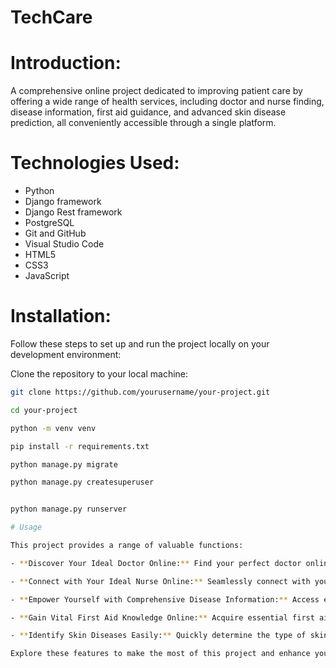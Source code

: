 # TechCare
# Introduction:
A comprehensive online project dedicated to improving patient care by offering a wide range of health services, including doctor and nurse finding, disease information, first aid guidance, and advanced skin disease prediction, all conveniently accessible through a single platform.
# Technologies Used:
- Python
- Django framework
- Django Rest framework
- PostgreSQL
- Git and GitHub
- Visual Studio Code
- HTML5
- CSS3
- JavaScript

# Installation:

Follow these steps to set up and run the project locally on your development environment:

 Clone the repository to your local machine:

   ```bash
   git clone https://github.com/yourusername/your-project.git

   cd your-project

   python -m venv venv

   pip install -r requirements.txt

   python manage.py migrate

   python manage.py createsuperuser


   python manage.py runserver

# Usage

This project provides a range of valuable functions:

- **Discover Your Ideal Doctor Online:** Find your perfect doctor online for a personalized healthcare journey with confidence and ease.

- **Connect with Your Ideal Nurse Online:** Seamlessly connect with your preferred nurse online, ensuring a personalized and confident healthcare experience.

- **Empower Yourself with Comprehensive Disease Information:** Access extensive disease information to confidently and knowledgeably manage your health.

- **Gain Vital First Aid Knowledge Online:** Acquire essential first aid knowledge online, enabling you to provide immediate assistance with confidence.

- **Identify Skin Diseases Easily:** Quickly determine the type of skin disease you might have, facilitating informed decisions about your health.

Explore these features to make the most of this project and enhance your healthcare experience.


